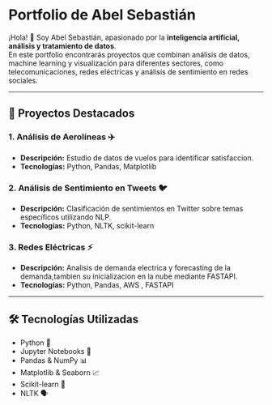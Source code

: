 # Portfolio de Abel Sebastián

¡Hola! 👋 Soy Abel Sebastián, apasionado por la **inteligencia artificial, análisis y tratamiento de datos**.  
En este portfolio encontrarás proyectos que combinan análisis de datos, machine learning y visualización para diferentes sectores, como telecomunicaciones, redes eléctricas y análisis de sentimiento en redes sociales.

---

## 🔹 Proyectos Destacados

### 1. Análisis de Aerolíneas ✈️
- **Descripción:** Estudio de datos de vuelos para identificar satisfaccion.
- **Tecnologías:** Python, Pandas, Matplotlib


### 2. Análisis de Sentimiento en Tweets 🐦
- **Descripción:** Clasificación de sentimientos en Twitter sobre temas específicos utilizando NLP.
- **Tecnologías:** Python, NLTK, scikit-learn


### 3. Redes Eléctricas ⚡
- **Descripción:** Analisis de demanda electrica y forecasting de la demanda,tambien su inicializacion en la nube mediante FASTAPI.
- **Tecnologías:** Python, Pandas, AWS , FASTAPI


---

## 🛠️ Tecnologías Utilizadas

- Python 🐍
- Jupyter Notebooks 📓
- Pandas & NumPy 📊
- Matplotlib & Seaborn 📈
- Scikit-learn 🤖
- NLTK 🗣️
